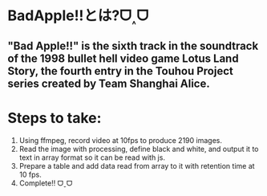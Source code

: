 # BadApple!!とは?ᗜ˰ᗜ
## "Bad Apple!!" is the sixth track in the soundtrack of the 1998 bullet hell video game Lotus Land Story, the fourth entry in the Touhou Project series created by Team Shanghai Alice.
# Steps to take:
1. Using ffmpeg, record video at 10fps to produce 2190 images.
2. Read the image with processing, define black and white, and output it to text in array format so it can be read with js.
3. Prepare a table and add data read from array to it with retention time at 10 fps.
4. Complete!! ᗜˬᗜ
